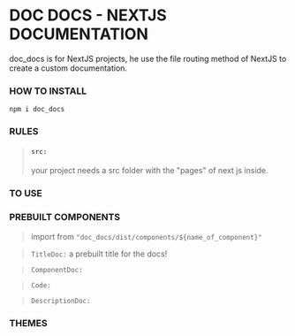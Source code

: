 # DOC DOCS - NEXTJS DOCUMENTATION

doc_docs is for NextJS projects, he use the file routing method of NextJS to create a custom documentation.

### HOW TO INSTALL

```
npm i doc_docs
```

### RULES

> #### `src:`
>
> your project needs a src folder with the "pages" of next js inside.

### TO USE

### PREBUILT COMPONENTS

> import from `"doc_docs/dist/components/${name_of_component}"`

> `TitleDoc:`
> a prebuilt title for the docs!

> `ComponentDoc:`

>`Code:`

>`DescriptionDoc:`

### THEMES